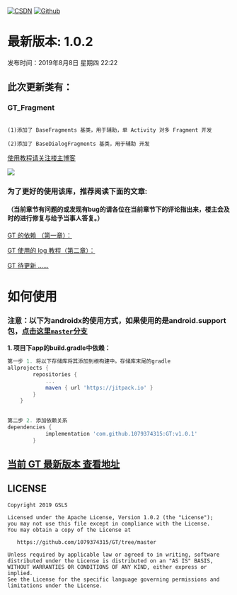 [![CSDN](https://img.shields.io/badge/Android%20Arsenal-Fragmentation-brightgreen.svg?style=flat)](https://blog.csdn.net/qq_39799899)
[![Github](https://travis-ci.org/YoKeyword/Fragmentation.svg?branch=master)](https://github.com/1079374315)


# 最新版本: 1.0.2
发布时间：2019年8月8日 星期四 22:22

## 此次更新类有： 

### GT_Fragment

````

(1)添加了 BaseFragments 基类，用于辅助，单 Activity 对多 Fragment 开发

(2)添加了 BaseDialogFragments 基类，用于辅助 开发

````

[使用教程请关注楼主博客](https://blog.csdn.net/qq_39799899)

![](/gif/logo.png)


### 为了更好的使用该库，推荐阅读下面的文章:

#### （当前章节有问题的或发现有bug的请各位在当前章节下的评论指出来，楼主会及时的进行修复与给予当事人答复。）



[GT 的依赖 （第一章）：](http://#)

[GT 使用的 log 教程（第二章）：](http://#)

[GT 待更新 ......](https://#)


# 如何使用
### 注意：以下为androidx的使用方式，如果使用的是android.support包，[点击这里`master`分支](https://#)
**1. 项目下app的build.gradle中依赖：**

````gradle
第一步 1. 将以下存储库将其添加到根构建中。存储库末尾的gradle
allprojects {
		repositories {
			...
			maven { url 'https://jitpack.io' }
		}
	}
	
	
第二步 2. 添加依赖关系
dependencies {
	        implementation 'com.github.1079374315:GT:v1.0.1'
		}
````

## [当前 GT 最新版本 查看地址](https://jitpack.io/#1079374315/GT/v1.0.1)

## LICENSE
````
Copyright 2019 GSLS

Licensed under the Apache License, Version 1.0.2 (the "License");
you may not use this file except in compliance with the License.
You may obtain a copy of the License at

   https://github.com/1079374315/GT/tree/master

Unless required by applicable law or agreed to in writing, software
distributed under the License is distributed on an "AS IS" BASIS,
WITHOUT WARRANTIES OR CONDITIONS OF ANY KIND, either express or implied.
See the License for the specific language governing permissions and
limitations under the License.
````
